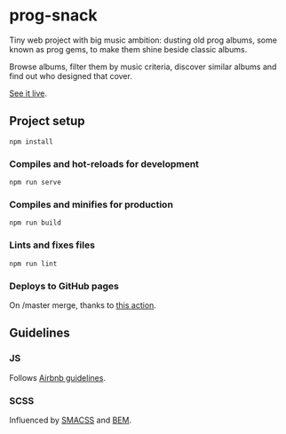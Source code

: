 # prog-snack
Tiny web project with big music ambition: dusting old prog albums, some known as prog gems, to make them shine beside classic albums.

Browse albums, filter them by music criteria, discover similar albums and find out who designed that cover.

[See it live](https://benjent.github.io/prog-snack/).

## Project setup
```
npm install
```

### Compiles and hot-reloads for development
```
npm run serve
```

### Compiles and minifies for production
```
npm run build
```

### Lints and fixes files
```
npm run lint
```

### Deploys to GitHub pages
On /master merge, thanks to [this action](https://github.com/marketplace/actions/deploy-vue-apps-to-github-pages).

## Guidelines

### JS
Follows [Airbnb guidelines](https://www.npmjs.com/package/eslint-config-airbnb).

### SCSS
Influenced by [SMACSS](http://smacss.com/) and [BEM](http://getbem.com/).
